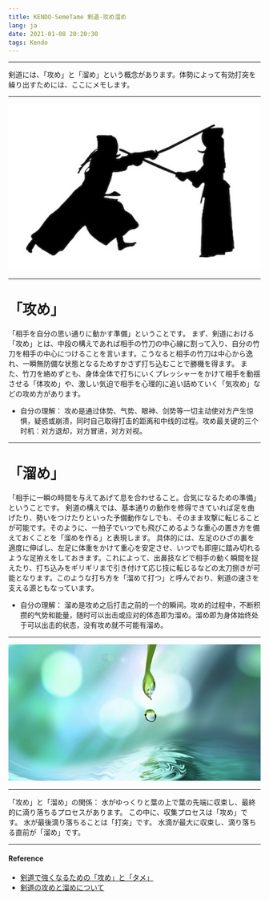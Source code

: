 ```yaml
---
title: KENDO-SemeTame 剣道-攻め溜め
lang: ja
date: 2021-01-08 20:20:30
tags: Kendo
---
```


----------------------------------------
剣道には、「攻め」と「溜め」という概念があります。体勢によって有効打突を繰り出すためには、ここにメモします。

----------------------------------------

![W](/image/Kendo/semetame-1.jpg)

----------------------------------------
# 「攻め」
「相手を自分の思い通りに動かす準備」ということです。
まず、剣道における「攻め」とは、中段の構えであれば相手の竹刀の中心線に割って入り、自分の竹刀を相手の中心につけることを言います。こうなると相手の竹刀は中心から逸れ、一瞬無防備な状態となるためすかさず打ち込むことで勝機を得ます。
また、竹刀を絡めずとも、身体全体で打ちにいくプレッシャーをかけて相手を動揺させる「体攻め」や、激しい気迫で相手を心理的に追い詰めていく「気攻め」などの攻め方があります。

- 自分の理解：
攻め是通过体势、气势、眼神、剑势等一切主动使对方产生惊惧，疑惑或崩溃，同时自己取得打击的距离和中线的过程。攻め最关键的三个时机：对方退却，对方冒进，对方对视。

----------------------------------------
# 「溜め」
「相手に一瞬の時間を与えてあげて息を合わせること。合気になるための準備」ということです。
剣道の構えでは、基本通りの動作を修得できていれば足を曲げたり、勢いをつけたりといった予備動作なしでも、そのまま攻撃に転じることが可能です。そのように、一拍子でいつでも飛びこめるような重心の置き方を備えておくことを「溜めを作る」と表現します。
具体的には、左足のひざの裏を適度に伸ばし、左足に体重をかけて重心を安定させ、いつでも即座に踏み切れるような足拵えをしておきます。これによって、出鼻技などで相手の動く瞬間を捉えたり、打ち込みをギリギリまで引き付けて応じ技に転じるなどの太刀捌きが可能となります。このような打ち方を「溜めて打つ」と呼んでおり、剣道の速さを支える源ともなっています。

- 自分の理解：
溜め是攻め之后打击之前的一个的瞬间。攻め的过程中，不断积攒的气势和能量，随时可以出击或应对的体态即为溜め。溜め即为身体始终处于可以出击的状态，没有攻め就不可能有溜め。

----------------------------------------

![W](/image/Kendo/semetame-2.jpg)

----------------------------------------

「攻め」と「溜め」の関係：
水がゆっくりと葉の上で葉の先端に収束し、最終的に滴り落ちるプロセスがあります。 
この中に、収集プロセスは「攻め」です。
水が最後滴り落ちることは「打突」です。
水滴が最大に収束し、滴り落ちる直前が「溜め」です。

----------------------------------------

#### Reference

- [剣道で強くなるための「攻め」と「タメ」](https://rainbow9.work/2019/05/09/1104-3/ "Title") 
- [剣道の攻めと溜めについて](https://kendo-practice.net/basic/reservoir-attack/ "Title") 